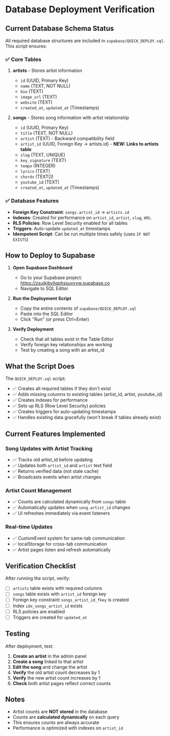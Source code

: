 # Database Deployment Verification

## Current Database Schema Status

All required database structures are included in `supabase/QUICK_DEPLOY.sql`. This script ensures:

### ✅ Core Tables
1. **artists** - Stores artist information
   - `id` (UUID, Primary Key)
   - `name` (TEXT, NOT NULL)
   - `bio` (TEXT)
   - `image_url` (TEXT)
   - `website` (TEXT)
   - `created_at`, `updated_at` (Timestamps)

2. **songs** - Stores song information with artist relationship
   - `id` (UUID, Primary Key)
   - `title` (TEXT, NOT NULL)
   - `artist` (TEXT) - Backward compatibility field
   - `artist_id` (UUID, Foreign Key → artists.id) - **NEW: Links to artists table**
   - `slug` (TEXT, UNIQUE)
   - `key_signature` (TEXT)
   - `tempo` (INTEGER)
   - `lyrics` (TEXT)
   - `chords` (TEXT[])
   - `youtube_id` (TEXT)
   - `created_at`, `updated_at` (Timestamps)

### ✅ Database Features
- **Foreign Key Constraint**: `songs.artist_id` → `artists.id`
- **Indexes**: Created for performance on `artist_id`, `artist`, `slug`, etc.
- **RLS Policies**: Row Level Security enabled for all tables
- **Triggers**: Auto-update `updated_at` timestamps
- **Idempotent Script**: Can be run multiple times safely (uses `IF NOT EXISTS`)

## How to Deploy to Supabase

1. **Open Supabase Dashboard**
   - Go to your Supabase project: https://zsujkjbvliqphssuvvyw.supabase.co
   - Navigate to SQL Editor

2. **Run the Deployment Script**
   - Copy the entire contents of `supabase/QUICK_DEPLOY.sql`
   - Paste into the SQL Editor
   - Click "Run" (or press Ctrl+Enter)

3. **Verify Deployment**
   - Check that all tables exist in the Table Editor
   - Verify foreign key relationships are working
   - Test by creating a song with an artist_id

## What the Script Does

The `QUICK_DEPLOY.sql` script:
- ✅ Creates all required tables if they don't exist
- ✅ Adds missing columns to existing tables (artist_id, artist, youtube_id)
- ✅ Creates indexes for performance
- ✅ Sets up RLS (Row Level Security) policies
- ✅ Creates triggers for auto-updating timestamps
- ✅ Handles existing data gracefully (won't break if tables already exist)

## Current Features Implemented

### Song Updates with Artist Tracking
- ✅ Tracks old artist_id before updating
- ✅ Updates both `artist_id` and `artist` text field
- ✅ Returns verified data (not stale cache)
- ✅ Broadcasts events when artist changes

### Artist Count Management
- ✅ Counts are calculated dynamically from `songs` table
- ✅ Automatically updates when `song.artist_id` changes
- ✅ UI refreshes immediately via event listeners

### Real-time Updates
- ✅ CustomEvent system for same-tab communication
- ✅ localStorage for cross-tab communication
- ✅ Artist pages listen and refresh automatically

## Verification Checklist

After running the script, verify:

- [ ] `artists` table exists with required columns
- [ ] `songs` table exists with `artist_id` foreign key
- [ ] Foreign key constraint `songs_artist_id_fkey` is created
- [ ] Index `idx_songs_artist_id` exists
- [ ] RLS policies are enabled
- [ ] Triggers are created for `updated_at`

## Testing

After deployment, test:

1. **Create an artist** in the admin panel
2. **Create a song** linked to that artist
3. **Edit the song** and change the artist
4. **Verify** the old artist count decreases by 1
5. **Verify** the new artist count increases by 1
6. **Check** both artist pages reflect correct counts

## Notes

- Artist counts are **NOT stored** in the database
- Counts are **calculated dynamically** on each query
- This ensures counts are always accurate
- Performance is optimized with indexes on `artist_id`

